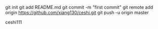 git init
git add README.md
git commit -m "first commit"
git remote add origin https://github.com/xiang130/ceshi.git
git push -u origin master

ceshi111